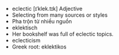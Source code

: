 - eclectic	[ɪˈklek.tɪk]	Adjective
- Selecting from many sources or styles
- Pha trộn từ nhiều nguồn
- eklektisch
- Her bookshelf was full of eclectic topics.
- eclecticism
- Greek root: eklektikos